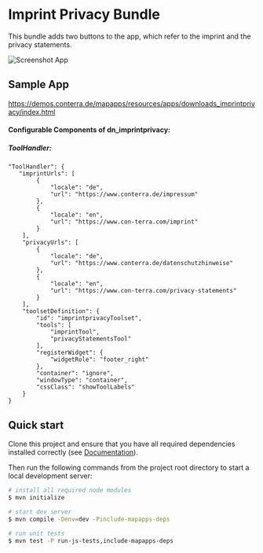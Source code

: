 # Imprint Privacy Bundle
This bundle adds two buttons to the app, which refer to the imprint and the privacy statements.

![Screenshot App](https://github.com/conterra/mapapps-imprint-privacy/blob/main/screenshot.JPG)

Sample App
------------------
https://demos.conterra.de/mapapps/resources/apps/downloads_imprintprivacy/index.html

#### Configurable Components of dn_imprintprivacy:

##### ToolHandler:
```
"ToolHandler": {
   "imprintUrls": [
        {
            "locale": "de",
            "url": "https://www.conterra.de/impressum"
        },
        {
            "locale": "en",
            "url": "https://www.con-terra.com/imprint"
        }
    ],
    "privacyUrls": [
        {
            "locale": "de",
            "url": "https://www.conterra.de/datenschutzhinweise"
        },
        {
            "locale": "en",
            "url": "https://www.con-terra.com/privacy-statements"
        }
    ],
    "toolsetDefinition": {
        "id": "imprintprivacyToolset",
        "tools": [
            "imprintTool",
            "privacyStatementsTool"
        ],
        "registerWidget": {
            "widgetRole": "footer_right"
        },
        "container": "ignore",
        "windowType": "container",
        "cssClass": "showToolLabels"
    }
}
```

## Quick start

Clone this project and ensure that you have all required dependencies installed correctly (see [Documentation](https://docs.conterra.de/en/mapapps/latest/developersguide/getting-started/set-up-development-environment.html)).

Then run the following commands from the project root directory to start a local development server:

```bash
# install all required node modules
$ mvn initialize

# start dev server
$ mvn compile -Denv=dev -Pinclude-mapapps-deps

# run unit tests
$ mvn test -P run-js-tests,include-mapapps-deps
```
